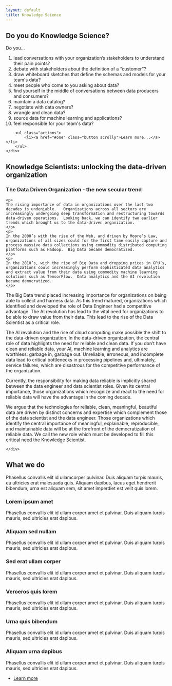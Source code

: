 ```yaml
---
layout: default
title: Knowledge Science
---
```

<!-- Intro -->
<section id="intro" class="wrapper style1 fullscreen fade-up">
	<div class="inner">
		<h1>Do you do Knowledge Science?</h1>
        <p>Do you...</p>
        <ol>
        <li>lead conversations with your organization’s stakeholders to understand their pain points?</li>
<li>debate with stakeholders about the definition of a “customer”?</li>
<li>draw whiteboard sketches that define the schemas and models for your team's data?</li>
<li>meet people who come to you asking about data?</li>
<li>find yourself in the middle of conversations between data producers and consumers?</li>
<li>maintain a data catalog?</li>
<li>negotiate with data owners?</li>
<li>wrangle and clean data?</li>
<li>source data for machine learning and applications? </li>
<li>feel responsible for your team's data?</li>

</ol>



		<ul class="actions">
			<li><a href="#one" class="button scrolly">Learn more...</a></li>
		</ul>
	</div>
</section>

<!-- One -->
<section id="one" class="wrapper style2 fullscreen fade-up">
	<div class="inner">
    <h2 class="major">Knowledge Scientists: unlocking the data-driven organization</h2>
    <h3>The Data Driven Organization - the new secular trend</h3>

    <p>
    The rising importance of data in organizations over the last two decades is undeniable.   Organizations across all sectors are increasingly undergoing deep transformation and restructuring towards data-driven operations.  Looking back, we can identify two earlier trends which brought us to the data-driven organization.
    </p>
    <p>
    In the 2000’s with the rise of the Web, and driven by Moore’s Law, organizations of all sizes could for the first time easily capture and process massive data collections using commodity distributed computing platforms such as Hadoop.  Big Data became democratized.
    </p>
    <p>
    In the 2010’s, with the rise of Big Data and dropping prices in GPU’s, organizations could increasingly perform sophisticated data analytics and extract value from their data using commodity machine learning solutions such as TensorFlow.  Data analytics and the AI revolution became democratized.
    </p>
<p>
    The Big Data trend placed increasing importance for organizations on being able to collect and harness data.   As this trend matured, organizations which identified and developed the role of Data Engineer had a competitive advantage.  The AI revolution has lead to the vital need for organizations to be able to draw value from their data.  This lead to the rise of the Data Scientist as a critical role.  
<p>
The AI revolution and the rise of cloud computing make possible the shift to the data-driven organization.  In the data-driven organization, the central role of data highlights the need for reliable and clean data.  If you don’t have clean and reliable data, your AI, machine learning and analytics are worthless: garbage in, garbage out.  Unreliable, erroneous, and incomplete data lead to critical bottlenecks in processing pipelines and, ultimately, service failures, which are disastrous for the competitive performance of the organization.   
<p>
Currently, the responsibility for making data reliable is implicitly shared between the data engineer and data scientist roles.  Given its central importance, those organizations which recognize and react to the need for reliable data will have the advantage in the coming decade.
<p>
We argue that the technologies for reliable, clean, meaningful, beautiful data are driven by distinct concerns and expertise which complement those of the data scientist and the data engineer.  Those organizations which identify the central importance of meaningful, explainable, reproducible, and maintainable data will be at the forefront of the democratization of reliable data.   We call the new role which must be developed to fill this critical need the Knowledge Scientist.  



	</div>
</section>

<!-- Two -->
<section id="two" class="wrapper style3 fade-up">
	<div class="inner">
		<h2>What we do</h2>
		<p>Phasellus convallis elit id ullamcorper pulvinar. Duis aliquam turpis mauris, eu ultricies erat malesuada quis. Aliquam dapibus, lacus eget hendrerit bibendum, urna est aliquam sem, sit amet imperdiet est velit quis lorem.</p>
		<div class="features">
			<section>
				<span class="icon major fa-code"></span>
				<h3>Lorem ipsum amet</h3>
				<p>Phasellus convallis elit id ullam corper amet et pulvinar. Duis aliquam turpis mauris, sed ultricies erat dapibus.</p>
			</section>
			<section>
				<span class="icon major fa-lock"></span>
				<h3>Aliquam sed nullam</h3>
				<p>Phasellus convallis elit id ullam corper amet et pulvinar. Duis aliquam turpis mauris, sed ultricies erat dapibus.</p>
			</section>
			<section>
				<span class="icon major fa-cog"></span>
				<h3>Sed erat ullam corper</h3>
				<p>Phasellus convallis elit id ullam corper amet et pulvinar. Duis aliquam turpis mauris, sed ultricies erat dapibus.</p>
			</section>
			<section>
				<span class="icon major fa-desktop"></span>
				<h3>Veroeros quis lorem</h3>
				<p>Phasellus convallis elit id ullam corper amet et pulvinar. Duis aliquam turpis mauris, sed ultricies erat dapibus.</p>
			</section>
			<section>
				<span class="icon major fa-chain"></span>
				<h3>Urna quis bibendum</h3>
				<p>Phasellus convallis elit id ullam corper amet et pulvinar. Duis aliquam turpis mauris, sed ultricies erat dapibus.</p>
			</section>
			<section>
				<span class="icon major fa-diamond"></span>
				<h3>Aliquam urna dapibus</h3>
				<p>Phasellus convallis elit id ullam corper amet et pulvinar. Duis aliquam turpis mauris, sed ultricies erat dapibus.</p>
			</section>
		</div>
		<ul class="actions">
			<li><a href="#" class="button">Learn more</a></li>
		</ul>
	</div>
</section>
